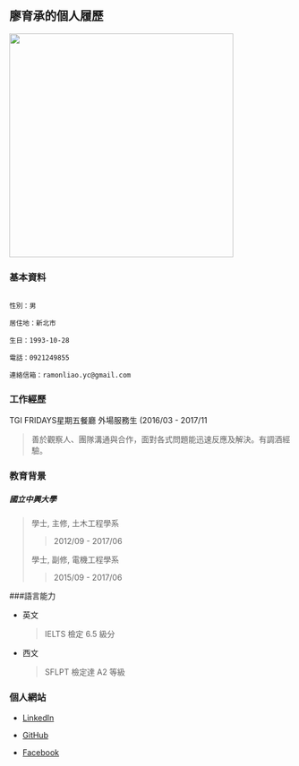 ## 			廖育承的個人履歷

<img src="https://github.com/RamonLiao/ramonliao_profile/blob/master/selfie.JPGG" width="400">



### 基本資料

```

性別：男

居住地：新北市

生日：1993-10-28

電話：0921249855

連絡信箱：ramonliao.yc@gmail.com

```



### 工作經歷

TGI FRIDAYS星期五餐廳 外場服務生 (2016/03 - 2017/11

> 善於觀察人、團隊溝通與合作，面對各式問題能迅速反應及解決。有調酒經驗。



### 教育背景

##### 國立中興大學

> 學士,  主修,  土木工程學系
>
> > 2012/09 - 2017/06
>
> 學士,  副修,  電機工程學系
>
> > 2015/09 - 2017/06



###語言能力

* 英文

  > IELTS 檢定 6.5 級分

* 西文

  > SFLPT 檢定達 A2 等級



### 個人網站

* [LinkedIn](www.linkedin.com/in/ramonliao)
* [GitHub](https://github.com/RamonLiao)

* [Facebook](https://www.facebook.com/)


